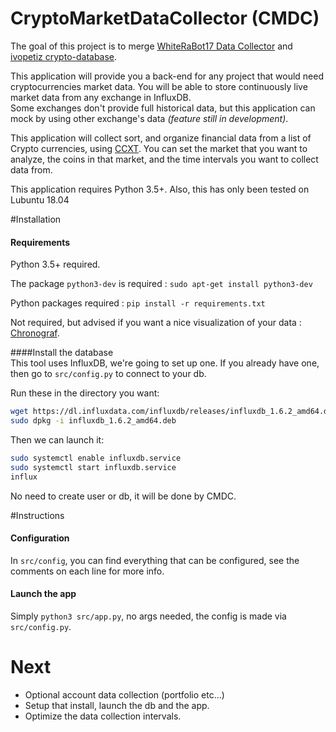 # CryptoMarketDataCollector (CMDC)
The goal of this project is to merge [WhiteRaBot17 Data Collector](https://github.com/WhiteRaBot17/BittrexDataCollector) and [ivopetiz crypto-database](https://github.com/ivopetiz/crypto-database).  

This application will provide you a back-end for any project that would need cryptocurrencies market data.
You will be able to store continuously live market data from any exchange in InfluxDB.   
Some exchanges don't provide full historical data, but this application can mock by using other exchange's data _(feature still in development)_.  


This application will collect sort, and organize financial data from a list of Crypto currencies, using [CCXT](https://github.com/ccxt/ccxt). You can set the market that you want to analyze, the coins in that market, and the time intervals you want to collect data from. 

This application requires Python 3.5+. Also, this has only been tested on Lubuntu 18.04


#Installation

#### Requirements  
Python 3.5+ required.

The package ```python3-dev``` is required : ```sudo apt-get install python3-dev``` 

Python packages required : ```pip install -r requirements.txt```

Not required, but advised if you want a nice visualization of your data : [Chronograf](https://portal.influxdata.com/downloads#influxdb).   

####Install the database  
This tool uses InfluxDB, we're going to set up one. If you already have one, then go to ```src/config.py``` to connect to your db.

Run these in the directory you want:   
      
```bash
wget https://dl.influxdata.com/influxdb/releases/influxdb_1.6.2_amd64.deb
sudo dpkg -i influxdb_1.6.2_amd64.deb
```

Then we can launch it:
```bash
sudo systemctl enable influxdb.service
sudo systemctl start influxdb.service
influx
```

No need to create user or db, it will be done by CMDC.

#Instructions

#### Configuration
In ```src/config```, you can find everything that can be configured, see the comments on each line for more info.

#### Launch the app
Simply ```python3 src/app.py```, no args needed, the config is made via ```src/config.py```.   



# Next
- Optional account data collection (portfolio etc...)   
- Setup that install, launch the db and the app.  
- Optimize the data collection intervals.   